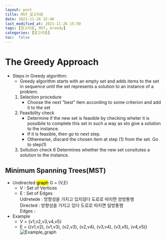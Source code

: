 ```yaml
---
layout: post
title: MST_알고리즘
date: 2021-11-26 15:40
last_modified_at: 2021-11-26 15:50
tags: [알고리즘, MST, Greedy]
categories: [알고리즘]
toc:  false
---
```

# The Greedy Approach

+ Steps in Greedy algorithm:
    - Greedy algorithm starts with an empty set and adds items to the set in sequence until the set represents a solution to an instance of a problem.  
    1. Selection procedure
        + Choose the next "best" item according to some criterion and add it to the set  
    2. Feasibility check
        + Determine if the new set is feasible by checking wheter it is possibile to complete this set in such a way as sto give a solution to the instance.
        + If it is feasible, then go to next step.
        + Otherewise, discard the chosen item at step (1) from the set. Go to step(1)  
    3. Soltution check
        6 Determines whether the new set consitutes a solution to the instance.

## Minimum Spanning Trees(MST)
+ Undirected <mark>graph</mark> G = (V,E)
    + V : Set of Vertices
    + E : Set of Edges  
Udiretede : 방향성을 가지고 있지않다 도로로 따지면 양방통행   
Directed : 방향성을 가지고 있다 도로로 따지면 일방통행  
Edges :   
+ Example
    + V = {v1,v2,v3,v4,v5}
    + E = {(v1,v2), (v1,v3), (v2,v3), (v2,v4), (v3,v4), (v3,v5), (v4,v5)}
![Example_graph](https://encrypted-tbn0.gstatic.com/images?q=tbn:ANd9GcShBdYwV08PCjkwoF0yX20HSPcY19zv-pNwEg&usqp=CAU)